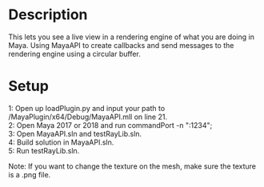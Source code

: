 Description
===============
This lets you see a live view in a rendering engine of what you are doing in Maya.
Using MayaAPI to create callbacks and send messages to the rendering engine using a circular buffer.

Setup
===============
1: Open up loadPlugin.py and input your path to /MayaPlugin/x64/Debug/MayaAPI.mll on line 21.<br />
2: Open Maya 2017 or 2018 and run commandPort -n ":1234";<br />
3: Open MayaAPI.sln and testRayLib.sln.<br />
4: Build solution in MayaAPI.sln.<br />
5: Run testRayLib.sln.<br />

Note: If you want to change the texture on the mesh, make sure the texture is a .png file.
